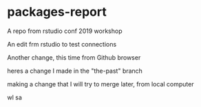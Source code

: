 # packages-report
A repo from rstudio conf 2019 workshop

An edit frm rstudio to test connections

Another change, this time from Github browser

heres a change I made in the "the-past" branch

making a change that I will try to merge later, from local computer

wl sa


